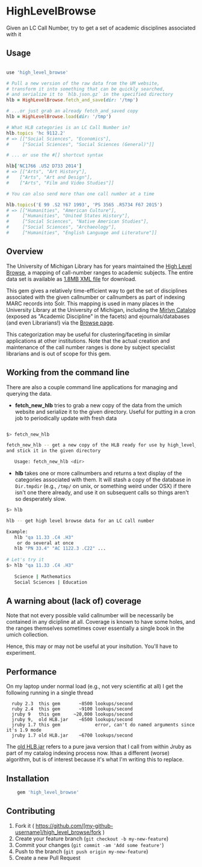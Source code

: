 # HighLevelBrowse

Given an LC Call Number, try to get a set of academic disciplines associated with it

## Usage

```ruby

use 'high_level_browse'

# Pull a new version of the raw data from the UM website,
# transform it into something that can be quickly searched,
# and serialize it to `hlb.json.gz` in the specified directory
hlb = HighLevelBrowse.fetch_and_save(dir: '/tmp')

# ...or just grab an already fetch_and_saved copy
hlb = HighLevelBrowse.load(dir: '/tmp')

# What HLB categories is an LC Call Number in?
hlb.topics 'hc 9112.2'
# => [["Social Sciences", "Economics"],
#     ["Social Sciences", "Social Sciences (General)"]]

# ... or use the #[] shortcut syntax

hlb['NC1766 .U52 D733 2014']
# => [["Arts", "Art History"],
#    ["Arts", "Art and Design"],
#    ["Arts", "Film and Video Studies"]]

# You can also send more than one call number at a time

hlb.topics('E 99 .S2 Y67 1993', 'PS 3565 .R5734 F67 2015')
# => [["Humanities", "American Culture"],
#     ["Humanities", "United States History"],
#     ["Social Sciences", "Native American Studies"],
#     ["Social Sciences", "Archaeology"],
#     ["Humanities", "English Language and Literature"]]

```


## Overview

The University of Michigan Library has for years maintained 
the [High Level Browse](https://www.lib.umich.edu/browse/categories/),
a mapping of call-number ranges to academic subjects. The entire 
data set is available as [1.8MB XML file](https://www.lib.umich.edu/browse/categories/xml.php)
for download.

This gem gives a relatively time-efficient way to get the set of disciplines associated
with the given callnumber or callnumbers as part of indexing MARC records into Solr. 
This mapping is used in many places in the University Library at the University of 
Michigan, including the 
[Mirlyn Catalog](https://mirlyn.lib.umich.edu/)
(exposed as "Academic Discipline" in the facets) and ejournals/databases (and even 
Librarians!) via the [Browse page](https://www.lib.umich.edu/browse). 
 
This categorization may be useful for clustering/faceting
in similar applications at other institutions. Note that the actual creation and 
maintenance of the call number ranges is done by subject specialist librarians and 
is out of scope for this gem.

## Working from the command line

There are also a couple command line applications for managing and querying the
data.

* **fetch_new_hlb** tries to grab a new copy of the data from the umich website
  and serialize it to the given directory. Useful for putting in a cron job
  to periodically update with fresh data
  
```bash

$> fetch_new_hlb

fetch_new_hlb -- get a new copy of the HLB ready for use by high_level_browse
and stick it in the given directory

   Usage: fetch_new_hlb <dir>
```

* **hlb** takes one or more callnumbers and returns a text display of the categories
  associated with them. It will stash a copy of the database in `Dir.tmpdir` (e.g., 
  `/tmp/` on unix, or something weird under OSX) if there isn't one there already, 
  and use it on subsequent calls so things aren't so desperately slow.


```bash
$> hlb

hlb -- get high level browse data for an LC call number

Example:
   hlb "qa 11.33 .C4 .H3"
    or do several at once
   hlb "PN 33.4" "AC 1122.3 .C22" ...
 
# Let's try it
$> hlb "qa 11.33 .C4 .H3"
   
   Science | Mathematics
   Social Sciences | Education   
```


## A warning about (lack of) coverage

Note that not every possible valid callnumber will be necessarily be contained in any 
dicipline at all. Coverage is known to have some holes, and the ranges themselves 
sometimes cover essentially a single book in the umich collection.

Hence, this may or may not be useful at your insitution. You'll have to experiment.

## Performance

On my laptop under normal load (e.g., not very scientific at all)
I get the following running in a single thread

```
  ruby 2.3  this gem       ~8500 lookups/second
  ruby 2.4  this gem       ~9100 lookups/second
  jruby 9   this gem     ~20,000 lookups/second
  jruby 9,  old HLB.jar    ~6500 lookups/second
  jruby 1.7 this gem             error, can't do named arguments since it's 1.9 mode
  jruby 1.7 old HLB.jar    ~6700 lookups/second
```

The [old HLB.jar](https://github.com/billdueber/HLB-Java) refers to a pure java version that I call from within
Jruby as part of my catalog indexing process now. Ithas a different (worse) algorithm, but is of
interest because it's what I'm writing this to replace.

## Installation

```bash
    gem 'high_level_browse'
```


## Contributing

1. Fork it ( https://github.com/[my-github-username]/high_level_browse/fork )
2. Create your feature branch (`git checkout -b my-new-feature`)
3. Commit your changes (`git commit -am 'Add some feature'`)
4. Push to the branch (`git push origin my-new-feature`)
5. Create a new Pull Request
